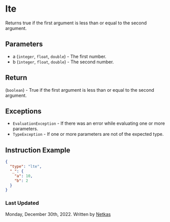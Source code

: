 # lte

Returns true if the first argument is less than or equal to the second argument.

## Parameters

* a (`integer`, `float`, `double`) - The first number.
* b (`integer`, `float`, `double`) - The second number.

## Return

(`boolean`) - True if the first argument is less than or equal to the second argument.

## Exceptions

* `EvaluationException` - If there was an error while evaluating one or more parameters.
* `TypeException` - If one or more parameters are not of the expected type.

## Instruction Example

```json
{
  "type": "lte",
  "_": {
    "a": 10,
    "b": 2
  }
}
```

### Last Updated

Monday, December 30th, 2022.
Written by [Netkas](https://git.n64.cc/netkas)